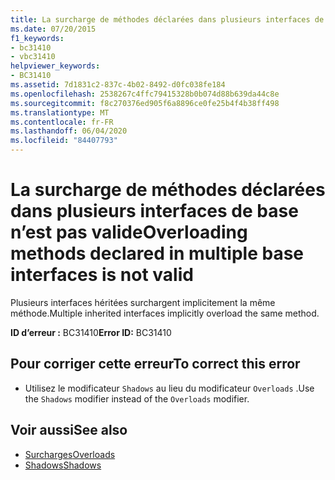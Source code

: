```yaml
---
title: La surcharge de méthodes déclarées dans plusieurs interfaces de base n’est pas valide
ms.date: 07/20/2015
f1_keywords:
- bc31410
- vbc31410
helpviewer_keywords:
- BC31410
ms.assetid: 7d1831c2-837c-4b02-8492-d0fc038fe184
ms.openlocfilehash: 2538267c4ffc79415328b0b074d88b639da44c8e
ms.sourcegitcommit: f8c270376ed905f6a8896ce0fe25b4f4b38ff498
ms.translationtype: MT
ms.contentlocale: fr-FR
ms.lasthandoff: 06/04/2020
ms.locfileid: "84407793"
---
```

# <a name="overloading-methods-declared-in-multiple-base-interfaces-is-not-valid"></a><span data-ttu-id="657c8-102">La surcharge de méthodes déclarées dans plusieurs interfaces de base n’est pas valide</span><span class="sxs-lookup"><span data-stu-id="657c8-102">Overloading methods declared in multiple base interfaces is not valid</span></span>
<span data-ttu-id="657c8-103">Plusieurs interfaces héritées surchargent implicitement la même méthode.</span><span class="sxs-lookup"><span data-stu-id="657c8-103">Multiple inherited interfaces implicitly overload the same method.</span></span>  
  
 <span data-ttu-id="657c8-104">**ID d’erreur :** BC31410</span><span class="sxs-lookup"><span data-stu-id="657c8-104">**Error ID:** BC31410</span></span>  
  
## <a name="to-correct-this-error"></a><span data-ttu-id="657c8-105">Pour corriger cette erreur</span><span class="sxs-lookup"><span data-stu-id="657c8-105">To correct this error</span></span>  
  
- <span data-ttu-id="657c8-106">Utilisez le modificateur `Shadows` au lieu du modificateur `Overloads` .</span><span class="sxs-lookup"><span data-stu-id="657c8-106">Use the `Shadows` modifier instead of the `Overloads` modifier.</span></span>  
  
## <a name="see-also"></a><span data-ttu-id="657c8-107">Voir aussi</span><span class="sxs-lookup"><span data-stu-id="657c8-107">See also</span></span>

- [<span data-ttu-id="657c8-108">Surcharges</span><span class="sxs-lookup"><span data-stu-id="657c8-108">Overloads</span></span>](../language-reference/modifiers/overloads.md)
- [<span data-ttu-id="657c8-109">Shadows</span><span class="sxs-lookup"><span data-stu-id="657c8-109">Shadows</span></span>](../language-reference/modifiers/shadows.md)
